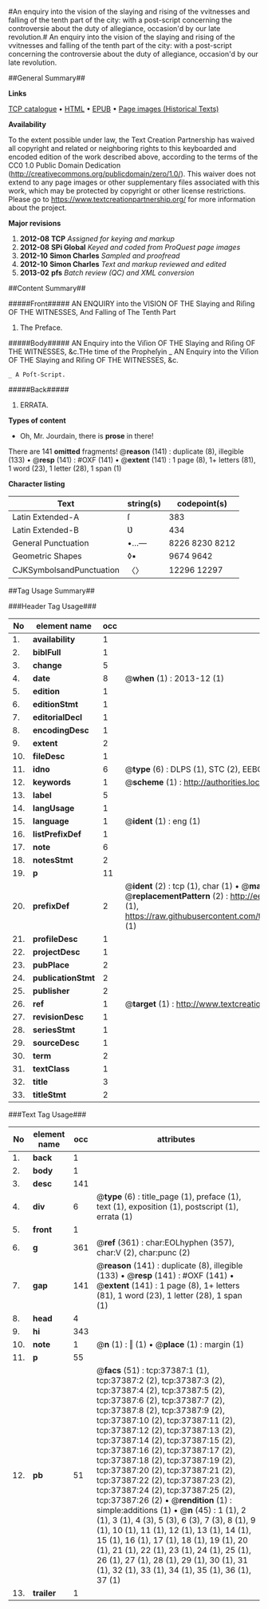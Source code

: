 #An enquiry into the vision of the slaying and rising of the vvitnesses and falling of the tenth part of the city: with a post-script concerning the controversie about the duty of allegiance, occasion'd by our late revolution.#
An enquiry into the vision of the slaying and rising of the vvitnesses and falling of the tenth part of the city: with a post-script concerning the controversie about the duty of allegiance, occasion'd by our late revolution.

##General Summary##

**Links**

[TCP catalogue](http://www.ota.ox.ac.uk/tcp/)  • 
[HTML](http://tei.it.ox.ac.uk/tcp/Texts-HTML/free/A45/A45910.html)  • 
[EPUB](http://tei.it.ox.ac.uk/tcp/Texts-EPUB/free/A45/A45910.epub) • 
[Page images (Historical Texts)](https://historicaltexts.jisc.ac.uk/eebo-99832912e)

**Availability**

To the extent possible under law, the Text Creation Partnership has waived all copyright and related or neighboring rights to this keyboarded and encoded edition of the work described above, according to the terms of the CC0 1.0 Public Domain Dedication (http://creativecommons.org/publicdomain/zero/1.0/). This waiver does not extend to any page images or other supplementary files associated with this work, which may be protected by copyright or other license restrictions. Please go to https://www.textcreationpartnership.org/ for more information about the project.

**Major revisions**

1. __2012-08__ __TCP__ *Assigned for keying and markup*
1. __2012-08__ __SPi Global__ *Keyed and coded from ProQuest page images*
1. __2012-10__ __Simon Charles__ *Sampled and proofread*
1. __2012-10__ __Simon Charles__ *Text and markup reviewed and edited*
1. __2013-02__ __pfs__ *Batch review (QC) and XML conversion*

##Content Summary##

#####Front#####
AN ENQUIRY into the VISION OF THE Slaying and Riſing OF THE WITNESSES, And Falling of The Tenth Part
1. The Preface.

#####Body#####
AN Enquiry into the Viſion OF THE Slaying and Riſing OF THE WITNESSES, &c.THe time of the Propheſyin
    _ AN Enquiry into the Viſion OF THE Slaying and Riſing OF THE WITNESSES, &c.

    _ A Poſt-Script.

#####Back#####

1. ERRATA.

**Types of content**

  * Oh, Mr. Jourdain, there is **prose** in there!

There are 141 **omitted** fragments! 
 @__reason__ (141) : duplicate (8), illegible (133)  •  @__resp__ (141) : #OXF (141)  •  @__extent__ (141) : 1 page (8), 1+ letters (81), 1 word (23), 1 letter (28), 1 span (1)

**Character listing**


|Text|string(s)|codepoint(s)|
|---|---|---|
|Latin Extended-A|ſ|383|
|Latin Extended-B|Ʋ|434|
|General Punctuation|•…—|8226 8230 8212|
|Geometric Shapes|◊▪|9674 9642|
|CJKSymbolsandPunctuation|〈〉|12296 12297|

##Tag Usage Summary##

###Header Tag Usage###

|No|element name|occ|attributes|
|---|---|---|---|
|1.|__availability__|1||
|2.|__biblFull__|1||
|3.|__change__|5||
|4.|__date__|8| @__when__ (1) : 2013-12 (1)|
|5.|__edition__|1||
|6.|__editionStmt__|1||
|7.|__editorialDecl__|1||
|8.|__encodingDesc__|1||
|9.|__extent__|2||
|10.|__fileDesc__|1||
|11.|__idno__|6| @__type__ (6) : DLPS (1), STC (2), EEBO-CITATION (1), PROQUEST (1), VID (1)|
|12.|__keywords__|1| @__scheme__ (1) : http://authorities.loc.gov/ (1)|
|13.|__label__|5||
|14.|__langUsage__|1||
|15.|__language__|1| @__ident__ (1) : eng (1)|
|16.|__listPrefixDef__|1||
|17.|__note__|6||
|18.|__notesStmt__|2||
|19.|__p__|11||
|20.|__prefixDef__|2| @__ident__ (2) : tcp (1), char (1)  •  @__matchPattern__ (2) : ([0-9\-]+):([0-9IVX]+) (1), (.+) (1)  •  @__replacementPattern__ (2) : http://eebo.chadwyck.com/downloadtiff?vid=$1&page=$2 (1), https://raw.githubusercontent.com/textcreationpartnership/Texts/master/tcpchars.xml#$1 (1)|
|21.|__profileDesc__|1||
|22.|__projectDesc__|1||
|23.|__pubPlace__|2||
|24.|__publicationStmt__|2||
|25.|__publisher__|2||
|26.|__ref__|1| @__target__ (1) : http://www.textcreationpartnership.org/docs/. (1)|
|27.|__revisionDesc__|1||
|28.|__seriesStmt__|1||
|29.|__sourceDesc__|1||
|30.|__term__|2||
|31.|__textClass__|1||
|32.|__title__|3||
|33.|__titleStmt__|2||


###Text Tag Usage###

|No|element name|occ|attributes|
|---|---|---|---|
|1.|__back__|1||
|2.|__body__|1||
|3.|__desc__|141||
|4.|__div__|6| @__type__ (6) : title_page (1), preface (1), text (1), exposition (1), postscript (1), errata (1)|
|5.|__front__|1||
|6.|__g__|361| @__ref__ (361) : char:EOLhyphen (357), char:V (2), char:punc (2)|
|7.|__gap__|141| @__reason__ (141) : duplicate (8), illegible (133)  •  @__resp__ (141) : #OXF (141)  •  @__extent__ (141) : 1 page (8), 1+ letters (81), 1 word (23), 1 letter (28), 1 span (1)|
|8.|__head__|4||
|9.|__hi__|343||
|10.|__note__|1| @__n__ (1) : ‖ (1)  •  @__place__ (1) : margin (1)|
|11.|__p__|55||
|12.|__pb__|51| @__facs__ (51) : tcp:37387:1 (1), tcp:37387:2 (2), tcp:37387:3 (2), tcp:37387:4 (2), tcp:37387:5 (2), tcp:37387:6 (2), tcp:37387:7 (2), tcp:37387:8 (2), tcp:37387:9 (2), tcp:37387:10 (2), tcp:37387:11 (2), tcp:37387:12 (2), tcp:37387:13 (2), tcp:37387:14 (2), tcp:37387:15 (2), tcp:37387:16 (2), tcp:37387:17 (2), tcp:37387:18 (2), tcp:37387:19 (2), tcp:37387:20 (2), tcp:37387:21 (2), tcp:37387:22 (2), tcp:37387:23 (2), tcp:37387:24 (2), tcp:37387:25 (2), tcp:37387:26 (2)  •  @__rendition__ (1) : simple:additions (1)  •  @__n__ (45) : 1 (1), 2 (1), 3 (1), 4 (3), 5 (3), 6 (3), 7 (3), 8 (1), 9 (1), 10 (1), 11 (1), 12 (1), 13 (1), 14 (1), 15 (1), 16 (1), 17 (1), 18 (1), 19 (1), 20 (1), 21 (1), 22 (1), 23 (1), 24 (1), 25 (1), 26 (1), 27 (1), 28 (1), 29 (1), 30 (1), 31 (1), 32 (1), 33 (1), 34 (1), 35 (1), 36 (1), 37 (1)|
|13.|__trailer__|1||
